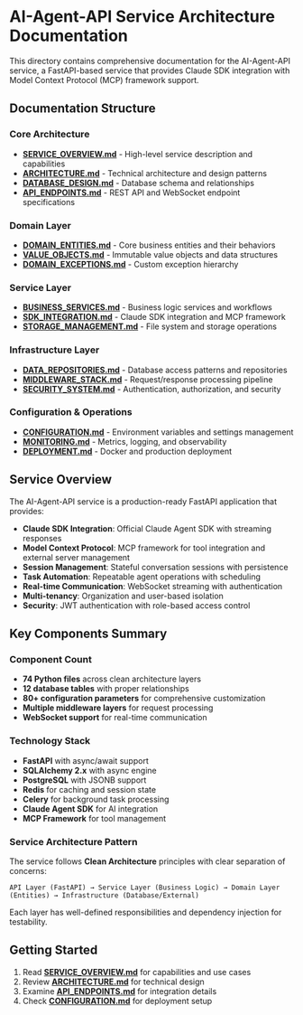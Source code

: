 # AI-Agent-API Service Architecture Documentation

This directory contains comprehensive documentation for the AI-Agent-API service, a FastAPI-based service that provides Claude SDK integration with Model Context Protocol (MCP) framework support.

## Documentation Structure

### Core Architecture
- **[SERVICE_OVERVIEW.md](SERVICE_OVERVIEW.md)** - High-level service description and capabilities
- **[ARCHITECTURE.md](ARCHITECTURE.md)** - Technical architecture and design patterns
- **[DATABASE_DESIGN.md](DATABASE_DESIGN.md)** - Database schema and relationships
- **[API_ENDPOINTS.md](API_ENDPOINTS.md)** - REST API and WebSocket endpoint specifications

### Domain Layer
- **[DOMAIN_ENTITIES.md](DOMAIN_ENTITIES.md)** - Core business entities and their behaviors
- **[VALUE_OBJECTS.md](VALUE_OBJECTS.md)** - Immutable value objects and data structures
- **[DOMAIN_EXCEPTIONS.md](DOMAIN_EXCEPTIONS.md)** - Custom exception hierarchy

### Service Layer
- **[BUSINESS_SERVICES.md](BUSINESS_SERVICES.md)** - Business logic services and workflows
- **[SDK_INTEGRATION.md](SDK_INTEGRATION.md)** - Claude SDK integration and MCP framework
- **[STORAGE_MANAGEMENT.md](STORAGE_MANAGEMENT.md)** - File system and storage operations

### Infrastructure Layer
- **[DATA_REPOSITORIES.md](DATA_REPOSITORIES.md)** - Database access patterns and repositories
- **[MIDDLEWARE_STACK.md](MIDDLEWARE_STACK.md)** - Request/response processing pipeline
- **[SECURITY_SYSTEM.md](SECURITY_SYSTEM.md)** - Authentication, authorization, and security

### Configuration & Operations
- **[CONFIGURATION.md](CONFIGURATION.md)** - Environment variables and settings management
- **[MONITORING.md](MONITORING.md)** - Metrics, logging, and observability
- **[DEPLOYMENT.md](DEPLOYMENT.md)** - Docker and production deployment

## Service Overview

The AI-Agent-API service is a production-ready FastAPI application that provides:

- **Claude SDK Integration**: Official Claude Agent SDK with streaming responses
- **Model Context Protocol**: MCP framework for tool integration and external server management
- **Session Management**: Stateful conversation sessions with persistence
- **Task Automation**: Repeatable agent operations with scheduling
- **Real-time Communication**: WebSocket streaming with authentication
- **Multi-tenancy**: Organization and user-based isolation
- **Security**: JWT authentication with role-based access control

## Key Components Summary

### Component Count
- **74 Python files** across clean architecture layers
- **12 database tables** with proper relationships
- **80+ configuration parameters** for comprehensive customization
- **Multiple middleware layers** for request processing
- **WebSocket support** for real-time communication

### Technology Stack
- **FastAPI** with async/await support
- **SQLAlchemy 2.x** with async engine
- **PostgreSQL** with JSONB support
- **Redis** for caching and session state
- **Celery** for background task processing
- **Claude Agent SDK** for AI integration
- **MCP Framework** for tool management

### Service Architecture Pattern
The service follows **Clean Architecture** principles with clear separation of concerns:

```
API Layer (FastAPI) → Service Layer (Business Logic) → Domain Layer (Entities) → Infrastructure (Database/External)
```

Each layer has well-defined responsibilities and dependency injection for testability.

## Getting Started

1. Read **[SERVICE_OVERVIEW.md](SERVICE_OVERVIEW.md)** for capabilities and use cases
2. Review **[ARCHITECTURE.md](ARCHITECTURE.md)** for technical design
3. Examine **[API_ENDPOINTS.md](API_ENDPOINTS.md)** for integration details
4. Check **[CONFIGURATION.md](CONFIGURATION.md)** for deployment setup
